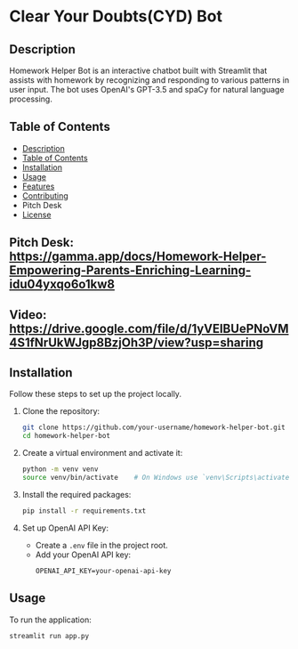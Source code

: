 # Clear Your Doubts(CYD) Bot


## Description

Homework Helper Bot is an interactive chatbot built with Streamlit that assists with homework by recognizing and responding to various patterns in user input. The bot uses OpenAI's GPT-3.5 and spaCy for natural language processing.

## Table of Contents

- [Description](#description)
- [Table of Contents](#table-of-contents)
- [Installation](#installation)
- [Usage](#usage)
- [Features](#features)
- [Contributing](#contributing)
- Pitch Desk
- [License](#license)

## Pitch Desk: https://gamma.app/docs/Homework-Helper-Empowering-Parents-Enriching-Learning-idu04yxqo6o1kw8
## Video: https://drive.google.com/file/d/1yVEIBUePNoVM4S1fNrUkWJgp8BzjOh3P/view?usp=sharing

## Installation

Follow these steps to set up the project locally.

1. Clone the repository:
    ```bash
    git clone https://github.com/your-username/homework-helper-bot.git
    cd homework-helper-bot
    ```

2. Create a virtual environment and activate it:
    ```bash
    python -m venv venv
    source venv/bin/activate    # On Windows use `venv\Scripts\activate`
    ```

3. Install the required packages:
    ```bash
    pip install -r requirements.txt
    ```

4. Set up OpenAI API Key:
    - Create a `.env` file in the project root.
    - Add your OpenAI API key:
        ```env
        OPENAI_API_KEY=your-openai-api-key
        ```

## Usage

To run the application:

```bash
streamlit run app.py

